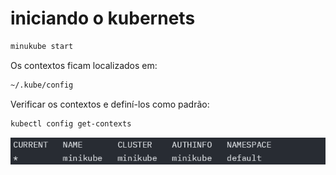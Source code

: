 # iniciando o kubernets
```sh
minukube start
```

Os contextos ficam localizados em:
```sh
~/.kube/config
```
Verificar os contextos e definí-los como padrão:

```sh
kubectl config get-contexts
```
![screenshot](imageFolder/kubectl_config_get-contexts.png)
